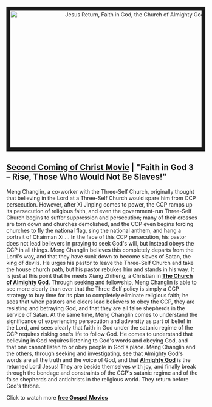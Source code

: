 <p align="center"><a href="https://youtu.be/9nafkpvZySw" target="_blank"><img src="http://img.youtube.com/vi/9nafkpvZySw/0.jpg" alt="Jesus Return, Faith in God, the Church of Almighty God" width="640" height="360" border="10" /></a><p>

## [Second Coming of Christ Movie](https://www.holyspiritspeaks.org/videos/knocking-at-the-door-movie/) | "Faith in God 3 – Rise, Those Who Would Not Be Slaves!"

Meng Changlin, a co-worker with the Three-Self Church, originally thought that believing in the Lord at a Three-Self Church would spare him from CCP persecution. However, after Xi Jinping comes to power, the CCP ramps up its persecution of religious faith, and even the government-run Three-Self Church begins to suffer suppression and persecution; many of their crosses are torn down and churches demolished, and the CCP even begins forcing churches to fly the national flag, sing the national anthem, and hang a portrait of Chairman Xi…. In the face of this CCP persecution, his pastor does not lead believers in praying to seek God's will, but instead obeys the CCP in all things. Meng Changlin believes this completely departs from the Lord's way, and that they have sunk down to become slaves of Satan, the king of devils. He urges his pastor to leave the Three-Self Church and take the house church path, but his pastor rebukes him and stands in his way. It is just at this point that he meets Xiang Zhiheng, a Christian in **[The Church of Almighty God](https://github.com/lily2687/praise-almighty-god.github.com/blob/master/The_Basic_Beliefs_of_The_Church_of_Almighty_God.md)**. Through seeking and fellowship, Meng Changlin is able to see more clearly than ever that the Three-Self policy is simply a CCP strategy to buy time for its plan to completely eliminate religious faith; he sees that when pastors and elders lead believers to obey the CCP, they are resisting and betraying God, and that they are all false shepherds in the service of Satan. At the same time, Meng Changlin comes to understand the significance of experiencing persecution and adversity as part of belief in the Lord, and sees clearly that faith in God under the satanic regime of the CCP requires risking one's life to follow God. He comes to understand that believing in God requires listening to God's words and obeying God, and that one cannot listen to or obey people in God's place. Meng Changlin and the others, through seeking and investigating, see that Almighty God's words are all the truth and the voice of God, and that **[Almighty God](https://www.holyspiritspeaks.org/)** is the returned Lord Jesus! They are beside themselves with joy, and finally break through the bondage and constraints of the CCP's satanic regime and of the false shepherds and antichrists in the religious world. They return before God's throne.


Click to watch more **[free Gospel Movies](https://www.holyspiritspeaks.org/video-category/kingdom-Gospel-testimonies/)**
 
